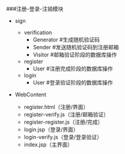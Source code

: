 ###注册-登录-注销模块

- sign
	- verification
		- Generator #生成随机验证码
		- Sender #发送随机验证码到注册邮箱
		- Visitor #邮箱验证阶段的数据库操作
	- register
		- User #注册完成阶段的数据库操作
	- login
		- User #登录验证阶段的数据库操作

- WebContent
	- register.html（注册/界面）
	- register-verify.js（注册/邮箱验证）
	- register-register.js（注册/完成）
	- login.jsp（登录/界面）
	- login-verify.js（登录/登录验证）
	- index.jsp（主界面）